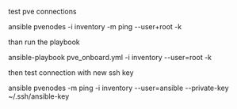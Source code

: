 test pve connections

ansible pvenodes -i inventory -m ping --user+root -k

than run the playbook

ansible-playbook pve_onboard.yml -i inventory --user=root -k

then test connection with new ssh key 

ansible pvenodes -m ping -i inventory --user=ansible --private-key ~/.ssh/ansible-key


